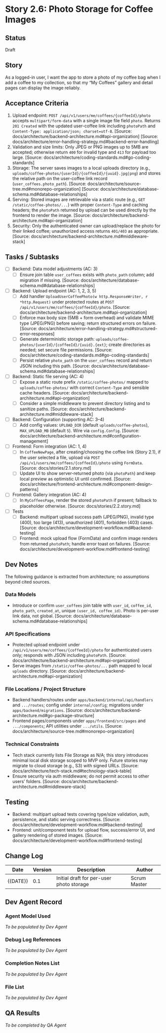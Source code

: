 # Story 2.6: Photo Storage for Coffee Images

## Status
Draft

## Story
As a logged-in user, I want the app to store a photo of my coffee bag when I add a coffee to my collection, so that my “My Coffees” gallery and detail pages can display the image reliably.

## Acceptance Criteria
1. Upload endpoint: `POST /api/v1/users/me/coffees/{coffeeId}/photo` accepts `multipart/form-data` with a single image file field `photo`. Returns `201 Created` with the updated user-coffee link including `photoPath` and `Content-Type: application/json; charset=utf-8`. [Source: docs/architecture/backend-architecture.md#api-organization] [Source: docs/architecture/error-handling-strategy.md#backend-error-handling]
2. Validation and size limits: Only JPEG or PNG images up to 5MB are accepted; otherwise return `400` for invalid type and `413` for payload too large. [Source: docs/architecture/coding-standards.md#go-coding-standards]
3. Storage: The server saves images to a local uploads directory (e.g., `uploads/coffee-photos/{userId}/{coffeeId}/{uuid}.jpg|png`) and stores the relative path on the user-coffee link record (`user_coffees.photo_path`). [Source: docs/architecture/source-tree.md#monorepo-organization] [Source: docs/architecture/database-schema.md#database-relationships]
4. Serving: Stored images are retrievable via a static route (e.g., `GET /static/coffee-photos/...`) with proper `Content-Type` and caching headers; the `photoPath` returned by upload can be used directly by the frontend to render the image. [Source: docs/architecture/backend-architecture.md#api-organization]
5. Security: Only the authenticated owner can upload/replace the photo for their linked coffee; unauthorized access returns `401/403` as appropriate. [Source: docs/architecture/backend-architecture.md#middleware-stack]

## Tasks / Subtasks
- [ ] Backend: Data model adjustments (AC: 3)
  - [ ] Ensure join table `user_coffees` exists with `photo_path` column; add migration if missing. [Source: docs/architecture/database-schema.md#database-relationships]
- [ ] Backend: Upload endpoint (AC: 1, 2, 3, 5)
  - [ ] Add handler `UploadUserCoffeePhoto(w http.ResponseWriter, r *http.Request)` under protected routes at `POST /api/v1/users/me/coffees/{coffeeId}/photo`. [Source: docs/architecture/backend-architecture.md#api-organization]
  - [ ] Enforce max body size (5MB + form overhead) and validate MIME type (JPEG/PNG) before saving; return structured errors on failure. [Source: docs/architecture/error-handling-strategy.md#structured-error-responses]
  - [ ] Generate deterministic storage path: `uploads/coffee-photos/{userId}/{coffeeId}/{uuid}.{ext}`; create directories as needed; set secure file permissions. [Source: docs/architecture/coding-standards.md#go-coding-standards]
  - [ ] Persist relative `photo_path` on the `user_coffees` record and return JSON including this path. [Source: docs/architecture/database-schema.md#database-relationships]
- [ ] Backend: Static file serving (AC: 4)
  - [ ] Expose a static route prefix `/static/coffee-photos/` mapped to `uploads/coffee-photos/` with correct `Content-Type` and sensible cache headers. [Source: docs/architecture/backend-architecture.md#api-organization]
  - [ ] Consider a simple middleware to prevent directory listing and to sanitize paths. [Source: docs/architecture/backend-architecture.md#middleware-stack]
- [ ] Backend: Configuration (supporting AC: 3–4)
  - [ ] Add config values: `UPLOAD_DIR` (default `uploads/coffee-photos`), `MAX_UPLOAD_MB` (default `5`). Wire via `config.Config`. [Source: docs/architecture/backend-architecture.md#configuration-management]
- [ ] Frontend: Form integration (AC: 1, 4)
  - [ ] In `CoffeeNewPage`, after creating/choosing the coffee link (Story 2.1), if the user selected a file, upload via `POST /api/v1/users/me/coffees/{coffeeId}/photo` using `FormData`. [Source: docs/stories/2.1.story.md]
  - [ ] Update UI to show server-returned photo (via `photoPath`) and keep local preview as optimistic UI until confirmed. [Source: docs/architecture/frontend-architecture.md#component-design-patterns]
- [ ] Frontend: Gallery integration (AC: 4)
  - [ ] In `MyCoffeesPage`, render the stored `photoPath` if present; fallback to placeholder otherwise. [Source: docs/stories/2.2.story.md]
- [ ] Tests
  - [ ] Backend: multipart upload success path (JPEG/PNG), invalid type (400), too large (413), unauthorized (401), forbidden (403) cases. [Source: docs/architecture/development-workflow.md#backend-testing]
  - [ ] Frontend: mock upload flow (FormData) and confirm image renders from returned `photoPath`; handle error toast on failures. [Source: docs/architecture/development-workflow.md#frontend-testing]

## Dev Notes
The following guidance is extracted from architecture; no assumptions beyond cited sources.

### Data Models
- Introduce or confirm `user_coffees` join table with `user_id`, `coffee_id`, `photo_path`, `created_at`, unique `(user_id, coffee_id)`. Photo is per-user link data, not global. [Source: docs/architecture/database-schema.md#database-relationships]

### API Specifications
- Protected upload endpoint under `/api/v1/users/me/coffees/{coffeeId}/photo` for authenticated users only; responds with JSON including `photoPath`. [Source: docs/architecture/backend-architecture.md#api-organization]
- Serve images from `/static/coffee-photos/...` path mapped to local `uploads` directory. [Source: docs/architecture/backend-architecture.md#api-organization]

### File Locations / Project Structure
- Backend handlers/routes under `apps/backend/internal/api/handlers` and `.../routes`; config under `internal/config`; migrations under `apps/backend/migrations`. [Source: docs/architecture/backend-architecture.md#go-package-structure]
- Frontend pages/components under `apps/frontend/src/pages` and `.../components`; API utilities under `.../utils`. [Source: docs/architecture/source-tree.md#monorepo-organization]

### Technical Constraints
- Tech stack currently lists File Storage as N/A; this story introduces minimal local disk storage scoped to MVP only. Future stories may migrate to cloud storage (e.g., S3) with signed URLs. [Source: docs/architecture/tech-stack.md#technology-stack-table]
- Ensure security via auth middleware; do not permit access to other users’ folders. [Source: docs/architecture/backend-architecture.md#middleware-stack]

## Testing
- Backend: multipart upload tests covering type/size validation, auth, persistence, and static serving correctness. [Source: docs/architecture/development-workflow.md#backend-testing]
- Frontend: unit/component tests for upload flow, success/error UI, and gallery rendering of stored images. [Source: docs/architecture/development-workflow.md#frontend-testing]

## Change Log
| Date | Version | Description | Author |
| ---- | ------- | ----------- | ------ |
| {{DATE}} | 0.1 | Initial draft for per-user photo storage | Scrum Master |

## Dev Agent Record
### Agent Model Used
_To be populated by Dev Agent_

### Debug Log References
_To be populated by Dev Agent_

### Completion Notes List
_To be populated by Dev Agent_

### File List
_To be populated by Dev Agent_

## QA Results
_To be completed by QA Agent_

